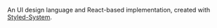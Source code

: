 An UI design language and React-based implementation, created with [Styled-System](https://github.com/jxnblk/styled-system).